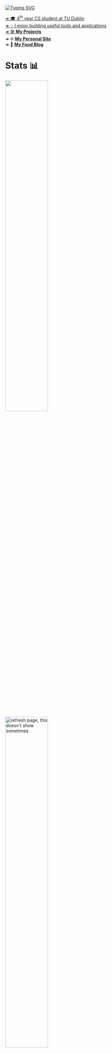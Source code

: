 
<a href="https://git.io/typing-svg"><img src="https://readme-typing-svg.demolab.com?font=Fira+Code&weight=600&size=45&duration=3600&pause=1000&color=27E8A7&vCenter=true&width=735&height=51&lines=Helloooo+I'm+Ronan%F0%9F%91%8B;Studying+Computer+Science%F0%9F%93%9A;Dublin%F0%9F%93%8D" alt="Typing SVG" />

➜ 🎓 4<sup>th</sup> year CS student at TU Dublin<br>
➜ 💡 I enjoy building useful tools and applications<br>
➜ 🛠️ **[My Projects](https://github.com/ronan-s1/My-Projects)**<br>
➜ 🌐 **[My Personal Site](https://ronansingpurwala.com/)**<br>
➜ 🍔 **[My Food Blog](http://foodindublin.com/)**<br>


# Stats 📊
<img src="https://github-readme-stats-2bax-ronan-s1.vercel.app/api?username=ronan-s1&layout=compact&show_icons=true&theme=blueberry" style="width: 52%;"/>
<img src="https://github-readme-streak-stats.herokuapp.com/?user=ronan-s1&theme=blueberry&layout=compact" style="width: 52%;" alt="refresh page, this doesn't show sometimes"/>
<img src="https://github-readme-stats-2bax.vercel.app/api/top-langs/?username=ronan-s1&langs_count=8&layout=compact&theme=blueberry&show_icons=true" style="width: 52%;"/>

# Skills 🎯
![Python](https://img.shields.io/badge/Python-FFD43B?style=for-the-badge&logo=python&logoColor=blue)
![Pandas](https://img.shields.io/badge/Pandas-2C2D72?style=for-the-badge&logo=pandas&logoColor=white)
![JAVA](https://img.shields.io/badge/Java-ED8B00?style=for-the-badge&logo=java&logoColor=white)
![MongoDB](https://img.shields.io/badge/MongoDB-%234ea94b.svg?style=for-the-badge&logo=mongodb&logoColor=white)
![SQL](https://img.shields.io/badge/PostgreSQL-316192?style=for-the-badge&logo=postgresql&logoColor=white)
![Go](https://img.shields.io/badge/go-%2300ADD8.svg?style=for-the-badge&logo=go&logoColor=white)
![C](https://img.shields.io/badge/C-00599C?style=for-the-badge&logo=c&logoColor=white)
<br>
![php](https://img.shields.io/badge/PHP-777BB4?style=for-the-badge&logo=php&logoColor=white)
![CSS3](https://img.shields.io/badge/css3-%231572B6.svg?style=for-the-badge&logo=css3&logoColor=white)
![Bootstrap](https://img.shields.io/badge/bootstrap-%238511FA.svg?style=for-the-badge&logo=bootstrap&logoColor=white)
![JavaScript](https://img.shields.io/badge/javascript-%23323330.svg?style=for-the-badge&logo=javascript&logoColor=%23F7DF1E)
![Android Studio](https://img.shields.io/badge/Android%20Studio-33a816.svg?style=for-the-badge&logo=android-studio&logoColor=white)
![Django](https://img.shields.io/badge/django-%23092E20.svg?style=for-the-badge&logo=django&logoColor=white)
<br>
![Shell Script](https://img.shields.io/badge/bash/zsh-27283b.svg?style=for-the-badge&logo=gnu-bash&logoColor=white)
![Docker](https://img.shields.io/badge/docker-%230db7ed.svg?style=for-the-badge&logo=docker&logoColor=white)
![Grafana](https://img.shields.io/badge/grafana-%23F46800.svg?style=for-the-badge&logo=grafana&logoColor=white)
![Prometheus](https://img.shields.io/badge/Prometheus-E6522C?style=for-the-badge&logo=Prometheus&logoColor=white)
![Couchbase](https://img.shields.io/badge/Couchbase-EA2328?style=for-the-badge&logo=couchbase&logoColor=white)
![Terraform](https://img.shields.io/badge/terraform-%235835CC.svg?style=for-the-badge&logo=terraform&logoColor=white)

# Socials 📲
[<img src="https://img.shields.io/badge/linkedin-%230077B5.svg?style=for-the-badge&logo=linkedin&logoColor=white">](https://www.linkedin.com/in/ronan-singpurwala-b47ba2240/)
[<img src="https://img.shields.io/badge/Gmail-D14836?style=for-the-badge&logo=gmail&logoColor=white">](mailto:singpurwala13@gmail.com)

# Views 👀
<img src="https://komarev.com/ghpvc/?username=ronan-s1&style=for-the-badge&color=33518f" alt="Profile views"/>
